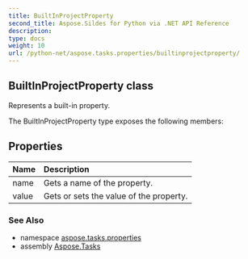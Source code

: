 ```yaml
---
title: BuiltInProjectProperty
second_title: Aspose.Sildes for Python via .NET API Reference
description: 
type: docs
weight: 10
url: /python-net/aspose.tasks.properties/builtinprojectproperty/
---
```


## BuiltInProjectProperty class

Represents a built-in property.

The BuiltInProjectProperty type exposes the following members:
## Properties
| Name | Description |
| :- | :- |
|name|Gets a name of the property.|
|value|Gets or sets the value of the property.|

### See Also

* namespace [aspose.tasks.properties](/python-net/aspose.tasks.properties/)
* assembly [Aspose.Tasks](/tasks/python-net/)

